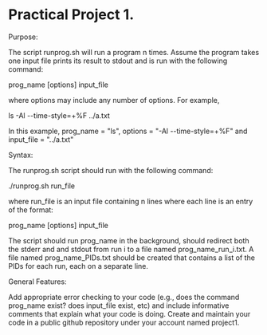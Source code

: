 # Practical Project 1.

Purpose:

The script runprog.sh will run a program n times. Assume the program takes one input file prints its result to stdout and is run with the following command:

prog_name [options] input_file

where options may include any number of options. For example,

ls -Al --time-style=+%F ../a.txt

In this example, prog_name = "ls", options = "-Al --time-style=+%F" and input_file = "../a.txt"

Syntax:

The runprog.sh script should run with the following command:

./runprog.sh run_file

where run_file is an input file containing n lines where each line is an entry of the format:

prog_name [options] input_file

The script should run prog_name in the background, should redirect both the stderr and and stdout from run i to a file named prog_name_run_i.txt. A file named prog_name_PIDs.txt should be created that contains a list of the PIDs for each run, each on a separate line.

General Features:

Add appropriate error checking to your code (e.g., does the command prog_name exist? does input_file exist, etc) and include informative comments that explain what your code is doing. Create and maintain your code in a public github repository under your account named project1.
